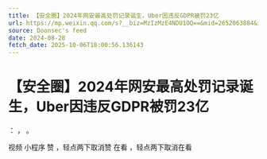 ```yaml
---
title: 【安全圈】2024年网安最高处罚记录诞生，Uber因违反GDPR被罚23亿
url: https://mp.weixin.qq.com/s?__biz=MzIzMzE4NDU1OQ==&mid=2652063884&idx=2&sn=c8afa2247de06a6152c5b93362384220
source: Doonsec's feed
date: 2024-08-28
fetch_date: 2025-10-06T18:00:56.136143
---
```


# 【安全圈】2024年网安最高处罚记录诞生，Uber因违反GDPR被罚23亿

：
，
。

视频
小程序
赞
，轻点两下取消赞
在看
，轻点两下取消在看